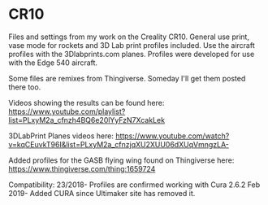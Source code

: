 # CR10
Files and settings from my work on the Creality CR10. General use print, vase mode for rockets and 3D Lab print profiles included.
Use the aircraft profiles with the 3Dlabprints.com planes. Profiles were developed for use with the Edge 540 aircraft. 

Some files are remixes from Thingiverse. Someday I'll get them posted there too.

Videos showing the results can be found here:
https://www.youtube.com/playlist?list=PLxyM2a_cfnzh4BQ6e20lYyFzN7XcakLek

3DLabPrint Planes videos here:
https://www.youtube.com/watch?v=kqCEuvkT96I&list=PLxyM2a_cfnzjqXU2XUU06dXUqVmngzLA-

Added profiles for the GASB flying wing found on Thingiverse here: https://www.thingiverse.com/thing:1659724


Compatibility:
23/2018- Profiles are confirmed working with Cura 2.6.2 
Feb 2019- Added CURA since Ultimaker site has removed it.